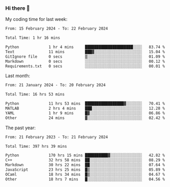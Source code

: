 ### Hi there 👋

My coding time for last week:

<!--START_SECTION:week-->

```txt
From: 15 February 2024 - To: 22 February 2024

Total Time: 1 hr 16 mins

Python             1 hr 4 mins     █████████████████████░░░░   83.74 %
Text               11 mins         ███▓░░░░░░░░░░░░░░░░░░░░░   15.04 %
GitIgnore file     0 secs          ▒░░░░░░░░░░░░░░░░░░░░░░░░   01.09 %
Markdown           0 secs          ░░░░░░░░░░░░░░░░░░░░░░░░░   00.12 %
Requirements.txt   0 secs          ░░░░░░░░░░░░░░░░░░░░░░░░░   00.01 %
```

<!--END_SECTION:week-->

Last month:

<!--START_SECTION:month-->

```txt
From: 21 January 2024 - To: 20 February 2024

Total Time: 16 hrs 53 mins

Python             11 hrs 53 mins  █████████████████▓░░░░░░░   70.41 %
MATLAB             2 hrs 4 mins    ███░░░░░░░░░░░░░░░░░░░░░░   12.28 %
YAML               1 hr 9 mins     █▓░░░░░░░░░░░░░░░░░░░░░░░   06.86 %
Other              24 mins         ▓░░░░░░░░░░░░░░░░░░░░░░░░   02.42 %
```

<!--END_SECTION:month-->

The past year:

<!--START_SECTION:year-->

```txt
From: 21 February 2023 - To: 21 February 2024

Total Time: 397 hrs 39 mins

Python             170 hrs 15 mins ██████████▓░░░░░░░░░░░░░░   42.82 %
C++                32 hrs 58 mins  ██░░░░░░░░░░░░░░░░░░░░░░░   08.29 %
Markdown           30 hrs 22 mins  ██░░░░░░░░░░░░░░░░░░░░░░░   07.64 %
JavaScript         23 hrs 25 mins  █▒░░░░░░░░░░░░░░░░░░░░░░░   05.89 %
OCaml              18 hrs 34 mins  █▒░░░░░░░░░░░░░░░░░░░░░░░   04.67 %
Other              18 hrs 7 mins   █░░░░░░░░░░░░░░░░░░░░░░░░   04.56 %
```

<!--END_SECTION:year-->
